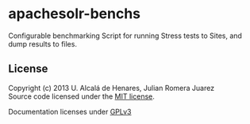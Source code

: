 apachesolr-benchs
=================

Configurable benchmarking Script for running Stress tests to Sites, and dump results to files.


## License
Copyright (c) 2013 U. Alcalá de Henares, Julian Romera Juarez    
Source code licensed under the [MIT license](LICENSE-MIT "MIT License").

Documentation licenses under [GPLv3](http://www.gnu.org/licenses/gpl-3.0.html "GPLv3")
